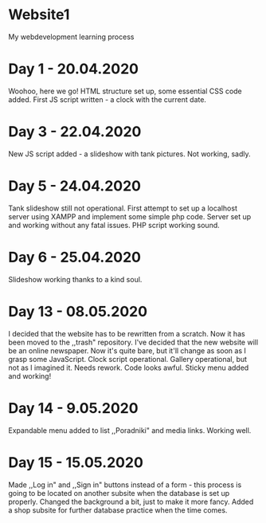 # Website1
My webdevelopment learning process

# Day 1 - 20.04.2020
Woohoo, here we go!
HTML structure set up, some essential CSS code added. First JS script written - a clock with the current date.

# Day 3 - 22.04.2020
New JS script added - a slideshow with tank pictures. Not working, sadly.

# Day 5 - 24.04.2020
Tank slideshow still not operational. First attempt to set up a localhost server using XAMPP and implement some simple php code.
Server set up and working without any fatal issues. PHP script working sound.

# Day 6 - 25.04.2020
Slideshow working thanks to a kind soul. 

# Day 13  - 08.05.2020
I decided that the website has to be rewritten from a scratch. Now it has been moved to the ,,trash" repository.
I've decided that the new website will be an online newspaper. Now it's quite bare, but it'll change as soon as I grasp some JavaScript. 
  Clock script operational.
  Gallery operational, but not as I imagined it. Needs rework.
  Code looks awful.
  Sticky menu added and working!
  
# Day 14 - 9.05.2020
Expandable menu added to list ,,Poradniki" and media links. Working well.

# Day 15 - 15.05.2020
Made ,,Log in" and ,,Sign in" buttons instead of a form - this process is going to be located on another subsite when the database is set up properly.
Changed the background a bit, just to make it more fancy.
Added a shop subsite for further database practice when the time comes.

